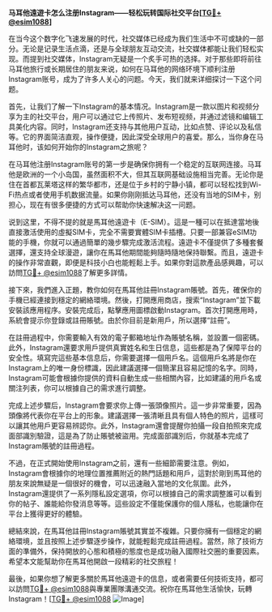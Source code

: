 **马耳他遠遊卡怎么注册Instagram——轻松玩转国际社交平台[[TG💪+ @esim1088](https://t.me/s/esim1088)]**

在当今这个数字化飞速发展的时代，社交媒体已经成为我们生活中不可或缺的一部分。无论是记录生活点滴，还是与全球朋友互动交流，社交媒体都能让我们轻松实现。而提到社交媒体，Instagram无疑是一个炙手可热的选择。对于那些即将前往马耳他旅行或长期居住的朋友来说，如何在马耳他的网络环境下顺利注册Instagram账号，成为了许多人关心的问题。今天，我们就来详细探讨一下这个问题。

首先，让我们了解一下Instagram的基本情况。Instagram是一款以图片和视频分享为主的社交平台，用户可以通过它上传照片、发布短视频，并通过滤镜和编辑工具美化内容。同时，Instagram还支持与其他用户互动，比如点赞、评论以及私信等。它的界面简洁直观，操作便捷，因此深受全球用户的喜爱。那么，当你身在马耳他时，该如何开始你的Instagram之旅呢？

在马耳他注册Instagram账号的第一步是确保你拥有一个稳定的互联网连接。马耳他是欧洲的一个小岛国，虽然面积不大，但其互联网基础设施相当完善。无论你是住在首都瓦莱塔这样的繁华都市，还是位于乡村的宁静小镇，都可以轻松找到Wi-Fi热点或者使用手机数据流量。如果你刚刚抵达马耳他，还没有当地的SIM卡，别担心，现在有很多便捷的方式可以帮助你快速解决这一问题。

说到这里，不得不提的就是馬耳他遠遊卡（E-SIM）。這是一種可以在抵達當地後直接激活使用的虛擬SIM卡，完全不需要實體SIM卡插槽。只要一部兼容eSIM功能的手機，你就可以通過簡單的幾步驟完成激活流程。遠遊卡不僅提供了多種套餐選擇，還支持全球漫遊，讓你在馬耳他期間能夠隨時隨地保持聯繫。而且，遠遊卡的操作非常直觀，即便是科技小白也能輕鬆上手。如果你對這款產品感興趣，可以訪問[TG💪+ @esim1088](https://t.me/s/esim1088)了解更多詳情。

接下來，我們進入正題，教你如何在馬耳他註冊Instagram賬號。首先，確保你的手機已經連接到穩定的網絡環境。然後，打開應用商店，搜索“Instagram”並下載安裝該應用程序。安裝完成后，點擊應用圖標啟動Instagram。首次打開應用時，系統會提示你登錄或註冊賬號。由於你目前是新用戶，所以選擇“註冊”。

在註冊過程中，你需要輸入有效的電子郵箱地址作為賬號名稱，並設置一個密碼。此外，Instagram還要求用戶提供真實姓名和生日信息，這些都是為了保障平台的安全性。填寫完這些基本信息后，你需要選擇一個用戶名。這個用戶名將是你在Instagram上的唯一身份標識，因此建議選擇一個簡潔且容易記憶的名字。同時，Instagram可能會根據你提供的資料自動生成一些相關內容，比如建議的用戶名或關注列表，你可以根據自己的需求進行調整。

完成上述步驟后，Instagram會要求你上傳一張頭像照片。這一步非常重要，因為頭像將代表你在平台上的形象。建議選擇一張清晰且具有個人特色的照片，這樣可以讓其他用戶更容易辨認你。此外，Instagram還會提醒你拍攝一段自拍照來完成面部識別驗證，這是為了防止賬號被盜用。完成面部識別后，你就基本完成了Instagram賬號的註冊過程。

不過，在正式開始使用Instagram之前，還有一些細節需要注意。例如，Instagram會根據你的地理位置推薦附近的熱門話題和用戶，這對於剛到馬耳他的朋友來說無疑是一個很好的機會，可以迅速融入當地的文化氛圍。此外，Instagram還提供了一系列隱私設定選項，你可以根據自己的需求調整誰可以看到你的帖子、誰能給你發消息等等。這些設定不僅能保護你的個人隱私，也能讓你在平台上獲得更好的體驗。

總結來說，在馬耳他註冊Instagram賬號其實並不複雜。只要你擁有一個穩定的網絡環境，並且按照上述步驟逐步操作，就能輕鬆完成註冊過程。當然，除了技術方面的準備外，保持開放的心態和積極的態度也是成功融入國際社交圈的重要因素。希望本文能幫助你在馬耳他開啟一段精彩的社交旅程！

最後，如果你想了解更多關於馬耳他遠遊卡的信息，或者需要任何技術支持，都可以訪問[TG💪+ @esim1088](https://t.me/s/esim1088)與專業團隊溝通交流。祝你在馬耳他生活愉快，玩轉Instagram！[[TG💪+ @esim1088](https://t.me/s/esim1088) ![Image](https://i.postimg.cc/4NQfJmqS/Snipaste-2025-05-13-00-14-12.png)]